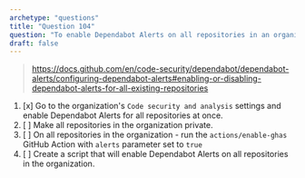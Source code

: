```yaml
---
archetype: "questions"
title: "Question 104"
question: "To enable Dependabot Alerts on all repositories in an organization you should:"
draft: false
---
```



> https://docs.github.com/en/code-security/dependabot/dependabot-alerts/configuring-dependabot-alerts#enabling-or-disabling-dependabot-alerts-for-all-existing-repositories
1. [x] Go to the organization's `Code security and analysis` settings and enable Dependabot Alerts for all repositories at once.
1. [ ] Make all repositories in the organization private.
1. [ ] On all repositories in the organization - run the `actions/enable-ghas` GitHub Action with `alerts` parameter set to `true` 
1. [ ] Create a script that will enable Dependabot Alerts on all repositories in the organization.
